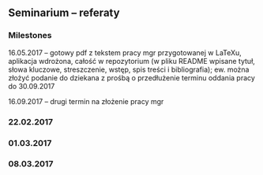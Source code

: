 ## Seminarium – referaty

### Milestones

16.05.2017 – gotowy pdf z tekstem pracy mgr przygotowanej w LaTeXu, aplikacja wdrożona, całość w repozytorium (w pliku README wpisane tytuł, słowa kluczowe, streszczenie, wstęp, spis treści i bibliografia); ew. można złożyć podanie do dziekana z prośbą o przedłużenie terminu oddania pracy do 30.09.2017

16.09.2017 – drugi termin na złożenie pracy mgr

### 22.02.2017



### 01.03.2017



### 08.03.2017

